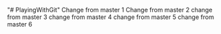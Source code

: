 "# PlayingWithGit" 
Change from master 1
Change from master 2
change from master 3
change from master 4
change from master 5
change from master 6
